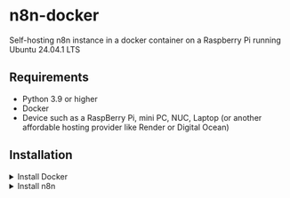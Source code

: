 # n8n-docker

Self-hosting n8n instance in a docker container on a Raspberry Pi running Ubuntu 24.04.1 LTS

## Requirements

- Python 3.9 or higher
- Docker
- Device such as a RaspBerry Pi, mini PC, NUC, Laptop (or another affordable hosting provider like Render or Digital Ocean)

## Installation

<details>
<summary>Install Docker</summary>
<br>

### Add Docker's official GPG key:
```bash
sudo apt-get update
sudo apt-get install ca-certificates curl gnupg
sudo install -m 0755 -d /etc/apt/keyrings
curl -fsSL https://download.docker.com/linux/ubuntu/gpg | sudo gpg --dearmor -o /etc/apt/keyrings/docker.gpg
sudo chmod a+r /etc/apt/keyrings/docker.gpg
```

### Add the repository to Apt sources:
```bash
echo \
    "deb [arch=$(dpkg --print-architecture) signed-by=/etc/apt/keyrings/docker.gpg] https://download.docker.com/linux/ubuntu \
    $(. /etc/os-release && echo $VERSION_CODENAME) stable" | \
    sudo tee /etc/apt/sources.list.d/docker.list > /dev/null
sudo apt-get update
```

### Install the latest version:
```bash
sudo apt-get install docker-ce docker-ce-cli containerd.io docker-buildx-plugin docker-compose-plugin
```

### Check Installed Version:
```bash
docker -v
```

### Check Docker Compose:
```bash
docker compose
```

### Check runtime:
```bash
sudo docker run hello-world
```

### Use Docker without sudo:
```bash
sudo usermod -aG docker $USER
```

</details>

<details>
<summary>Install n8n</summary>
<br>

### Create a directory for n8n:
The official docs for a self-hosted Docker instance can be found [here](https://docs.n8n.io/hosting/installation/docker/#starting-n8n/).

```bash
mkdir n8n
cd n8n
```

n8n uses SQLite by default, but you can use Postgres or MySQL (recommended). For simplicity, we will use SQLite.

A challenge I had was getting webhooks to work correctly. Some of the docs recommend starting the n8n instance with the `-tunnel` environment variable; however, I was unable to get this working.

I was running my n8n instance behind a Cloudflare tunnel, so I had to run the Docker command with the environment variable `-e WEBHOOK_URL={your tunnel URL}`. If you are using a reverse proxy like NGINX or Traefik, you may need to set this variable.  
A list of environment variables can be found [here](https://docs.n8n.io/hosting/configuration/environment-variables/endpoints/).

### Run the Docker container in detached mode with the environment variable:
```bash
docker run -d -it --rm --name n8n -e WEBHOOK_URL={your-url-here} -p 5678:5678 -v n8n_data:/home/node/.n8n docker.n8n.io/n8nio/n8n start
```

</details>